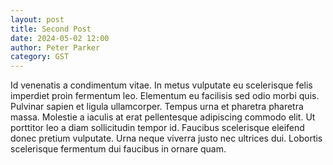 ```yaml
---
layout: post
title: Second Post
date: 2024-05-02 12:00
author: Peter Parker
category: GST
---
```


Id venenatis a condimentum vitae. In metus vulputate eu scelerisque felis imperdiet proin fermentum leo. Elementum eu facilisis sed odio morbi quis. Pulvinar sapien et ligula ullamcorper. Tempus urna et pharetra pharetra massa. Molestie a iaculis at erat pellentesque adipiscing commodo elit. Ut porttitor leo a diam sollicitudin tempor id. Faucibus scelerisque eleifend donec pretium vulputate. Urna neque viverra justo nec ultrices dui. Lobortis scelerisque fermentum dui faucibus in ornare quam.
